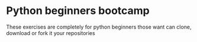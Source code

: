 # Python beginners bootcamp
These exercises are completely for python beginners those want can clone, download or fork it your repositories 
